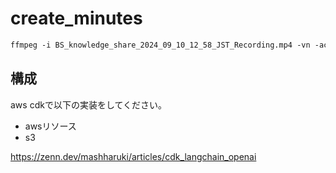 # create_minutes

```txt
ffmpeg -i BS_knowledge_share_2024_09_10_12_58_JST_Recording.mp4 -vn -acodec libmp3lame -b:a 128k output.mp3
```

## 構成

aws cdkで以下の実装をしてください。


- awsリソース
 - s3


https://zenn.dev/mashharuki/articles/cdk_langchain_openai

